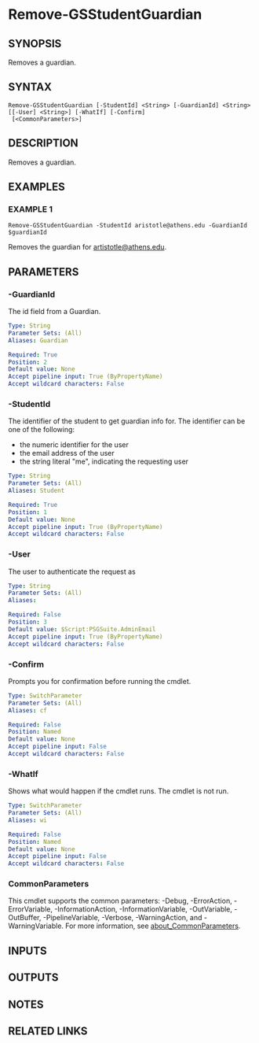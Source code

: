 # Remove-GSStudentGuardian

## SYNOPSIS
Removes a guardian.

## SYNTAX

```
Remove-GSStudentGuardian [-StudentId] <String> [-GuardianId] <String> [[-User] <String>] [-WhatIf] [-Confirm]
 [<CommonParameters>]
```

## DESCRIPTION
Removes a guardian.

## EXAMPLES

### EXAMPLE 1
```
Remove-GSStudentGuardian -StudentId aristotle@athens.edu -GuardianId $guardianId
```

Removes the guardian for artistotle@athens.edu.

## PARAMETERS

### -GuardianId
The id field from a Guardian.

```yaml
Type: String
Parameter Sets: (All)
Aliases: Guardian

Required: True
Position: 2
Default value: None
Accept pipeline input: True (ByPropertyName)
Accept wildcard characters: False
```

### -StudentId
The identifier of the student to get guardian info for.
The identifier can be one of the following:

* the numeric identifier for the user
* the email address of the user
* the string literal "me", indicating the requesting user

```yaml
Type: String
Parameter Sets: (All)
Aliases: Student

Required: True
Position: 1
Default value: None
Accept pipeline input: True (ByPropertyName)
Accept wildcard characters: False
```

### -User
The user to authenticate the request as

```yaml
Type: String
Parameter Sets: (All)
Aliases:

Required: False
Position: 3
Default value: $Script:PSGSuite.AdminEmail
Accept pipeline input: True (ByPropertyName)
Accept wildcard characters: False
```

### -Confirm
Prompts you for confirmation before running the cmdlet.

```yaml
Type: SwitchParameter
Parameter Sets: (All)
Aliases: cf

Required: False
Position: Named
Default value: None
Accept pipeline input: False
Accept wildcard characters: False
```

### -WhatIf
Shows what would happen if the cmdlet runs.
The cmdlet is not run.

```yaml
Type: SwitchParameter
Parameter Sets: (All)
Aliases: wi

Required: False
Position: Named
Default value: None
Accept pipeline input: False
Accept wildcard characters: False
```

### CommonParameters
This cmdlet supports the common parameters: -Debug, -ErrorAction, -ErrorVariable, -InformationAction, -InformationVariable, -OutVariable, -OutBuffer, -PipelineVariable, -Verbose, -WarningAction, and -WarningVariable. For more information, see [about_CommonParameters](http://go.microsoft.com/fwlink/?LinkID=113216).

## INPUTS

## OUTPUTS

## NOTES

## RELATED LINKS
